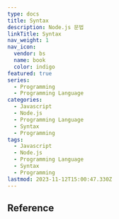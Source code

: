 ```yaml
---
type: docs
title: Syntax
description: Node.js 문법
linkTitle: Syntax
nav_weight: 1
nav_icon:
  vendor: bs
  name: book
  color: indigo
featured: true
series:
  - Programming
  - Programming Language
categories:
  - Javascript
  - Node.js
  - Programming Language
  - Syntax
  - Programming
tags:
  - Javascript
  - Node.js
  - Programming Language
  - Syntax
  - Programming
lastmod: 2023-11-12T15:00:47.330Z
---
```


## Reference
